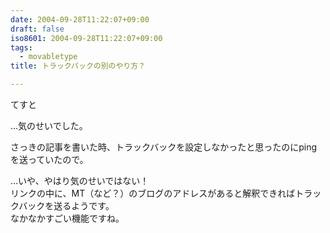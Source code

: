 ```yaml
---
date: 2004-09-28T11:22:07+09:00
draft: false
iso8601: 2004-09-28T11:22:07+09:00
tags:
  - movabletype
title: トラックバックの別のやり方？

---
```


<div class="entry-body">
  <p>てすと</p>

  <p>…気のせいでした。</p>

  <p>さっきの記事を書いた時、トラックバックを設定しなかったと思ったのにpingを送っていたので。</p>

  <p>…いや、やはり気のせいではない！<br />
    リンクの中に、MT（など？）のブログのアドレスがあると解釈できればトラックバックを送るようです。<br />
    なかなかすごい機能ですね。</p>
</div>
